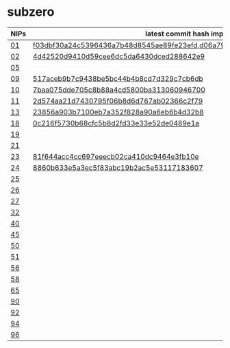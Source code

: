 # subzero

NIPs | latest commit hash implemented | comments
--- | --- | --- 
[01](https://github.com/nostr-protocol/nips/blob/master/01.md) | [f03dbf30a24c5396436a7b48d8545ae89fe23efd](https://github.com/ice-blockchain/subzero/commit/f03dbf30a24c5396436a7b48d8545ae89fe23efd),[d06a79b663f5c382c25a6513fe331514c8de0dca](https://github.com/ice-blockchain/subzero/commit/d06a79b663f5c382c25a6513fe331514c8de0dca) |
[02](https://github.com/nostr-protocol/nips/blob/master/02.md) | [4d42520d9410d59cee6dc5da6430dced288642e9](https://github.com/ice-blockchain/subzero/commit/4d42520d9410d59cee6dc5da6430dced288642e9) |
[05](https://github.com/nostr-protocol/nips/blob/master/05.md) | |
[09](https://github.com/nostr-protocol/nips/blob/master/09.md) | [517aceb9b7c9438be5bc44b4b8cd7d329c7cb6db](https://github.com/ice-blockchain/subzero/commit/517aceb9b7c9438be5bc44b4b8cd7d329c7cb6db) |
[10](https://github.com/nostr-protocol/nips/blob/master/10.md) | [7baa075dde705c8b88a4cd5800ba313060946700](https://github.com/ice-blockchain/subzero/commit/7baa075dde705c8b88a4cd5800ba313060946700) |
[11](https://github.com/nostr-protocol/nips/blob/master/11.md) | [2d574aa21d7430795f06b8d6d767ab02366c2f79](https://github.com/ice-blockchain/subzero/commit/2d574aa21d7430795f06b8d6d767ab02366c2f79) |
[13](https://github.com/nostr-protocol/nips/blob/master/13.md) | [23856a903b7100eb7a352f828a90a6eb6b4d32b8](https://github.com/ice-blockchain/subzero/commit/23856a903b7100eb7a352f828a90a6eb6b4d32b8) |
[18](https://github.com/nostr-protocol/nips/blob/master/18.md) | [0c216f5730b68cfc5b8d2fd33e33e52de0489e1a](https://github.com/ice-blockchain/subzero/commit/0c216f5730b68cfc5b8d2fd33e33e52de0489e1a) |
[19](https://github.com/nostr-protocol/nips/blob/master/19.md) | |
[21](https://github.com/nostr-protocol/nips/blob/master/21.md) | |
[23](https://github.com/nostr-protocol/nips/blob/master/23.md) | [81f644acc4cc697eeecb02ca410dc9464e3fb10e](https://github.com/ice-blockchain/subzero/commit/81f644acc4cc697eeecb02ca410dc9464e3fb10e) |
[24](https://github.com/nostr-protocol/nips/blob/master/24.md) | [8860b633e5a3ec5f83abc19b2ac5e53117183607](https://github.com/ice-blockchain/subzero/commit/8860b633e5a3ec5f83abc19b2ac5e53117183607) |
[25](https://github.com/nostr-protocol/nips/blob/master/25.md) | |
[26](https://github.com/nostr-protocol/nips/blob/master/26.md) | |
[27](https://github.com/nostr-protocol/nips/blob/master/27.md) | |
[32](https://github.com/nostr-protocol/nips/blob/master/32.md) | |
[40](https://github.com/nostr-protocol/nips/blob/master/40.md) | |
[45](https://github.com/nostr-protocol/nips/blob/master/45.md) | |
[50](https://github.com/nostr-protocol/nips/blob/master/50.md) | |
[51](https://github.com/nostr-protocol/nips/blob/master/51.md) | |
[56](https://github.com/nostr-protocol/nips/blob/master/56.md) | |
[58](https://github.com/nostr-protocol/nips/blob/master/58.md) | |
[65](https://github.com/nostr-protocol/nips/blob/master/65.md) | |
[90](https://github.com/nostr-protocol/nips/blob/master/90.md) | |
[92](https://github.com/nostr-protocol/nips/blob/master/92.md) | |
[94](https://github.com/nostr-protocol/nips/blob/master/94.md) | |
[96](https://github.com/nostr-protocol/nips/blob/master/96.md) | |